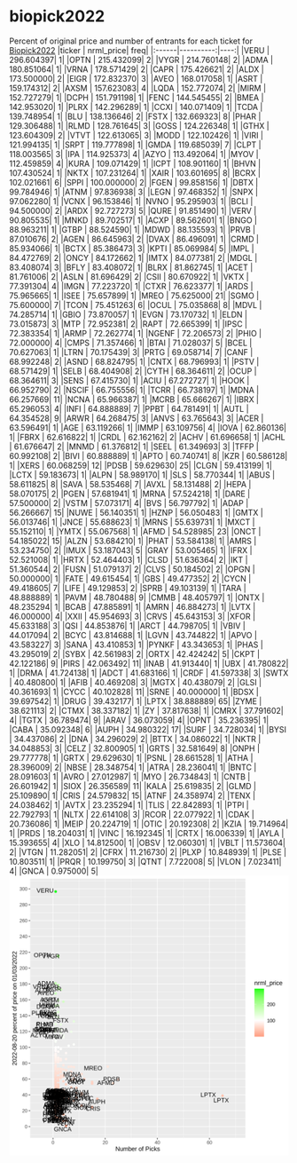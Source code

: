 # biopick2022
Percent of original price and number of entrants for each ticket for [Biopick2022](https://twitter.com/hashtag/Biopick2022)
|ticker | nrml_price| freq|
|:------|----------:|----:|
|VERU   | 296.604397|    1|
|OPTN   | 215.432099|    2|
|VYGR   | 214.760148|    2|
|ADMA   | 180.851064|    1|
|VRNA   | 178.571429|    2|
|CAPR   | 175.426621|    2|
|ALDX   | 173.500000|    2|
|EIGR   | 172.832370|    3|
|AVEO   | 168.017058|    1|
|ASRT   | 159.174312|    2|
|AXSM   | 157.623083|    4|
|LQDA   | 152.772074|    2|
|MIRM   | 152.727279|    1|
|DCPH   | 151.791198|    1|
|FENC   | 144.545455|    2|
|BMEA   | 142.953020|    1|
|PLRX   | 142.296289|    1|
|CCXI   | 140.071409|    1|
|TCDA   | 139.748954|    1|
|BLU    | 138.136646|    2|
|FSTX   | 132.669323|    8|
|PHAR   | 129.306488|    1|
|RLMD   | 128.761645|    3|
|GOSS   | 124.226348|    1|
|GTHX   | 123.604309|    2|
|VTVT   | 122.613065|    3|
|MODD   | 122.102426|    1|
|VIRI   | 121.994135|    1|
|SRPT   | 119.777898|    1|
|GMDA   | 119.685039|    7|
|CLPT   | 118.003565|    3|
|IPA    | 114.925373|    4|
|AZYO   | 113.492064|    1|
|MYOV   | 112.459859|    4|
|KURA   | 109.071429|    1|
|ICPT   | 108.901160|    1|
|BHVN   | 107.430524|    1|
|NKTX   | 107.231264|    1|
|XAIR   | 103.601695|    8|
|BCRX   | 102.021661|    6|
|SPPI   | 100.000000|    2|
|FGEN   |  99.858156|    1|
|DBTX   |  99.784946|    1|
|ATNM   |  97.836938|    3|
|LEGN   |  97.468352|    1|
|SNPX   |  97.062280|    1|
|VCNX   |  96.153846|    1|
|NVNO   |  95.295903|    1|
|BCLI   |  94.500000|    2|
|ARDX   |  92.727273|    5|
|QURE   |  91.851490|    1|
|VERV   |  90.805535|    1|
|MNKD   |  89.702517|    1|
|ACXP   |  89.562601|    1|
|BNGO   |  88.963211|    1|
|GTBP   |  88.524590|    1|
|MDWD   |  88.135593|    1|
|PRVB   |  87.010676|    2|
|AGEN   |  86.645963|    2|
|DVAX   |  86.496091|    1|
|CRMD   |  85.934066|    1|
|BCTX   |  85.386473|    3|
|KPTI   |  85.069984|    5|
|IMPL   |  84.472769|    2|
|ONCY   |  84.172662|    1|
|IMTX   |  84.077381|    2|
|MDGL   |  83.408074|    3|
|BFLY   |  83.408072|    1|
|BLRX   |  81.862745|    1|
|ACET   |  81.761006|    2|
|ASLN   |  81.696429|    2|
|CSII   |  80.670922|    1|
|VKTX   |  77.391304|    4|
|IMGN   |  77.223720|    1|
|CTXR   |  76.623377|    1|
|ARDS   |  75.965665|    1|
|ISEE   |  75.657899|    1|
|MREO   |  75.625000|   21|
|SGMO   |  75.600000|    7|
|TCON   |  75.451263|    6|
|OCUL   |  75.035868|    8|
|MDVL   |  74.285714|    1|
|GBIO   |  73.870057|    1|
|EVGN   |  73.170732|    1|
|ELDN   |  73.015873|    3|
|MTP    |  72.952381|    2|
|RAPT   |  72.665399|    1|
|IPSC   |  72.383354|    1|
|ARMP   |  72.262774|    1|
|NGENF  |  72.206573|    2|
|PHIO   |  72.000000|    4|
|CMPS   |  71.357466|    1|
|BTAI   |  71.028037|    5|
|BCEL   |  70.627063|    1|
|LTRN   |  70.175439|    3|
|PRTG   |  69.058714|    7|
|CANF   |  68.992248|    2|
|ASND   |  68.824795|    1|
|CNTX   |  68.796993|    1|
|PSTV   |  68.571429|    1|
|SELB   |  68.404908|    2|
|CYTH   |  68.364611|    2|
|OCUP   |  68.364611|    3|
|SENS   |  67.415730|    1|
|ACIU   |  67.272727|    1|
|HOOK   |  66.952790|    2|
|NSCIF  |  66.755556|    1|
|TCRR   |  66.738197|    1|
|MDNA   |  66.257669|   11|
|NCNA   |  65.966387|    1|
|MCRB   |  65.666267|    1|
|IBRX   |  65.296053|    4|
|INFI   |  64.888889|    7|
|PPBT   |  64.781491|    1|
|AUTL   |  64.354528|    9|
|ARWR   |  64.268475|    3|
|ANVS   |  63.765643|    3|
|ACER   |  63.596491|    1|
|AGE    |  63.119266|    1|
|IMMP   |  63.109756|    4|
|IOVA   |  62.860136|    1|
|FBRX   |  62.616822|    1|
|CRDL   |  62.162162|    2|
|ACHV   |  61.696658|    1|
|ACHL   |  61.676647|    2|
|MNMD   |  61.376812|    1|
|SEEL   |  61.349693|    3|
|TFFP   |  60.992108|    2|
|BIVI   |  60.888889|    1|
|APTO   |  60.740741|    8|
|KZR    |  60.586128|    1|
|XERS   |  60.068259|   12|
|PDSB   |  59.629630|   25|
|CLGN   |  59.413199|    1|
|LCTX   |  59.183673|    1|
|ALPN   |  58.989170|    1|
|SLS    |  58.770344|    1|
|ABUS   |  58.611825|    8|
|SAVA   |  58.535468|    7|
|AVXL   |  58.131488|    2|
|HEPA   |  58.070175|    2|
|PGEN   |  57.681941|    1|
|MRNA   |  57.524218|    1|
|DARE   |  57.500000|    2|
|VSTM   |  57.073171|    4|
|BVS    |  56.797792|    1|
|ADAP   |  56.266667|   15|
|NUWE   |  56.140351|    1|
|HZNP   |  56.050483|    1|
|GMTX   |  56.013746|    1|
|JNCE   |  55.688623|    1|
|MRNS   |  55.639731|    1|
|MXCT   |  55.152110|    1|
|YMTX   |  55.067568|    1|
|AFMD   |  54.528985|   23|
|ONCT   |  54.185022|   15|
|ALZN   |  53.684210|    1|
|PHAT   |  53.584138|    1|
|AMRS   |  53.234750|    2|
|IMUX   |  53.187043|    5|
|GRAY   |  53.005465|    1|
|IFRX   |  52.521008|    1|
|HRTX   |  52.464403|    1|
|CLSD   |  51.636364|    2|
|IKT    |  51.360544|    2|
|FUSN   |  51.079137|    2|
|CLVS   |  50.184502|    2|
|OPGN   |  50.000000|    1|
|FATE   |  49.615454|    1|
|GBS    |  49.477352|    2|
|CYCN   |  49.418605|    7|
|LIFE   |  49.129853|    2|
|SPRB   |  49.103139|    1|
|TARA   |  48.888889|    1|
|PAVM   |  48.780488|    9|
|CMMB   |  48.405797|    1|
|ONTX   |  48.235294|    1|
|BCAB   |  47.885891|    1|
|AMRN   |  46.884273|    1|
|LVTX   |  46.000000|    4|
|XXII   |  45.954693|    3|
|CRVS   |  45.643153|    3|
|XFOR   |  45.633188|    3|
|QSI    |  44.853876|    1|
|ARCT   |  44.798705|    1|
|VBIV   |  44.017094|    2|
|BCYC   |  43.814688|    1|
|LGVN   |  43.744822|    1|
|APVO   |  43.583227|    3|
|SANA   |  43.410853|    1|
|PYNKF  |  43.343653|    1|
|PHAS   |  43.295019|    2|
|SYBX   |  42.561983|    2|
|ORTX   |  42.424242|    5|
|CKPT   |  42.122186|    9|
|PIRS   |  42.063492|   11|
|INAB   |  41.913440|    1|
|UBX    |  41.780822|    1|
|DRMA   |  41.724138|    1|
|ADCT   |  41.683166|    1|
|CRDF   |  41.597338|    3|
|SWTX   |  40.480800|    1|
|AFIB   |  40.469208|    3|
|MGTX   |  40.438079|    2|
|GLSI   |  40.361693|    1|
|CYCC   |  40.102828|   11|
|SRNE   |  40.000000|    1|
|BDSX   |  39.697542|    1|
|DRUG   |  39.432177|    1|
|LPTX   |  38.888889|   65|
|ZYME   |  38.621113|    2|
|CTMX   |  38.337182|    1|
|ZY     |  37.817638|    1|
|CMRX   |  37.791602|    4|
|TGTX   |  36.789474|    9|
|ARAV   |  36.073059|    4|
|OPNT   |  35.236395|    1|
|CABA   |  35.092348|    6|
|AUPH   |  34.980322|   17|
|SURF   |  34.728034|    1|
|BYSI   |  34.437086|    2|
|DNA    |  34.296029|    2|
|BTTX   |  34.086022|    1|
|NKTR   |  34.048853|    3|
|CELZ   |  32.800905|    1|
|GRTS   |  32.581649|    8|
|ONPH   |  29.777778|    1|
|GRTX   |  29.629630|    1|
|PSNL   |  28.661528|    1|
|ATHA   |  28.396009|    2|
|NBSE   |  28.348754|    1|
|ATRA   |  28.236041|    1|
|BNTC   |  28.091603|    1|
|AVRO   |  27.012987|    1|
|MYO    |  26.734843|    1|
|CNTB   |  26.601942|    1|
|SIOX   |  26.356589|   11|
|KALA   |  25.619835|    2|
|GLMD   |  25.109890|    1|
|CRIS   |  24.579832|   15|
|ATNF   |  24.358974|    2|
|TENX   |  24.038462|    1|
|AVTX   |  23.235294|    1|
|TLIS   |  22.842893|    1|
|PTPI   |  22.792793|    1|
|NLTX   |  22.614108|    3|
|RCOR   |  22.077922|    1|
|CDAK   |  20.736086|    1|
|MEIP   |  20.224719|    1|
|OTIC   |  20.192308|    2|
|KZIA   |  19.714964|    1|
|PRDS   |  18.204031|    1|
|VINC   |  16.192345|    1|
|CRTX   |  16.006339|    1|
|AYLA   |  15.393655|    4|
|XLO    |  14.812500|    1|
|OBSV   |  12.060301|    1|
|VBLT   |  11.573604|    2|
|VTGN   |  11.282051|    2|
|CFRX   |  11.216730|    2|
|PLXP   |  10.848939|    1|
|PLSE   |  10.803511|    1|
|PRQR   |  10.199750|    3|
|QTNT   |   7.722008|    5|
|VLON   |   7.023411|    4|
|GNCA   |   0.975000|    5|
![retvspicks](biopicks.png?raw=true)
